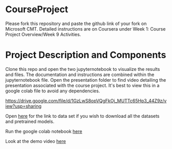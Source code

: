 # CourseProject

Please fork this repository and paste the github link of your fork on Microsoft CMT. Detailed instructions are on Coursera under Week 1: Course Project Overview/Week 9 Activities.

# Project Description and Components

Clone this repo and open the two jupyternotebook to visualize the results and files. The documentation and instructions are combined within the jupyternotebook file. Open the presentation folder to find video detailing the presentation associated with the course project. It's best to view this in a google colab file to avoid any dependencies.

https://drive.google.com/file/d/1GzLwS8opVQgFkOj_MUTTc65Hp3_44Z9z/view?usp=sharing

Open [here](https://drive.google.com/file/d/1GzLwS8opVQgFkOj_MUTTc65Hp3_44Z9z/view?usp=sharing) for the link to data set if you wish to download all the datasets and pretrained models.

Run the google colab notebook [here](https://colab.research.google.com/drive/1ouXUU498m8zvbOt716A3MTWs85HmJhhB?usp=sharing#scrollTo=zN-WW2c0SP9U)

Look at the demo video [here](https://vimeo.com/655137892)

